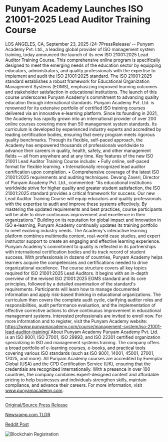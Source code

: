 # Punyam Academy Launches ISO 21001-2025 Lead Auditor Training Course

LOS ANGELES, CA, September 23, 2025 /24-7PressRelease/ -- Punyam Academy Pvt. Ltd., a leading global provider of ISO management system training, today announced the launch of its new ISO 21001:2025 Lead Auditor Training Course. This comprehensive online program is specifically designed to meet the emerging needs of the education sector by equipping educators, administrators, and quality professionals with the expertise to implement and audit the ISO 21001:2025 standard. The ISO 21001:2025 standard establishes a robust framework for Educational Organization Management Systems (EOMS), emphasizing improved learning outcomes and stakeholder satisfaction in educational institutions. The launch of this course underscores Punyam Academy's commitment to advancing quality education through international standards.  Punyam Academy Pvt. Ltd. is renowned for its extensive portfolio of certified ISO training courses delivered via an innovative e-learning platform. Since its founding in 2021, the Academy has rapidly grown into an international provider of over 200 online courses covering more than 50 management system standards. Its curriculum is developed by experienced industry experts and accredited by leading certification bodies, ensuring that every program meets rigorous quality benchmarks. Through its flexible, self-paced approach, the Academy has empowered thousands of professionals worldwide to advance their careers in quality, health, safety, and other management fields — all from anywhere and at any time.  Key features of the new ISO 21001 Lead Auditor Training Course include:  • Fully online, self-paced format for flexible learning. • Internationally recognized lead auditor certification upon completion. • Comprehensive coverage of the latest ISO 21001:2025 requirements and auditing techniques.  Devang Zaveri, Director of Punyam Academy Pvt. Ltd., commented: "As educational institutions worldwide strive for higher quality and greater student satisfaction, the ISO 21001:2025 standard provides a critical framework for success. Our new Lead Auditor Training Course will equip educators and quality professionals with the expertise to audit and improve these systems effectively. By mastering the updated requirements and best practices, course participants will be able to drive continuous improvement and excellence in their organizations."  Building on its reputation for global impact and innovation in ISO e-learning, Punyam Academy continually updates its training portfolio to meet evolving industry needs. The Academy's interactive learning platform combines multimedia content, real-world case studies, and expert instructor support to create an engaging and effective learning experience. Punyam Academy's commitment to quality is reflected in its partnerships with international certification bodies and its track record of student success. With professionals in dozens of countries, Punyam Academy helps learners acquire the competencies and certifications needed to drive organizational excellence.  The course structure covers all key topics required for ISO 21001:2025 Lead Auditors. It begins with an in-depth overview of the revised ISO 21001:2025 EOMS standard and its core principles, followed by a detailed examination of the standard's requirements. Participants will learn how to manage documented information and apply risk-based thinking in educational organizations. The curriculum then covers the complete audit cycle, clarifying auditor roles and responsibilities, audit performance evaluation, and the implementation of effective corrective actions to drive continuous improvement in educational management systems.  Interested professionals are invited to enroll now. For more information and to register, visit the Punyam Academy website: https://www.punyamacademy.com/course/management-system/iso-21001-lead-auditor-training/  About Punyam Academy  Punyam Academy Pvt. Ltd. is an ISO 9001, ISO 27001, ISO 29993, and ISO 22301 certified organization specializing in ISO and management systems training. The company offers a broad portfolio of e-learning courses, e-books, and practical tools covering various ISO standards (such as ISO 9001, 14001, 45001, 27001, 17025, and more). All Punyam Academy courses are accredited by Exemplar Global (USA) and the CPD Certification Service (UK), ensuring that the credentials are recognized internationally. With a presence in over 100 countries, the company combines expert-designed content and affordable pricing to help businesses and individuals strengthen skills, maintain compliance, and advance their careers. For more information, visit www.punyamacademy.com. 

---

[Original/Source Press Release](https://www.24-7pressrelease.com/press-release/526994/punyam-academy-launches-iso-21001-2025-lead-auditor-training-course)
                    

[Newsramp.com TLDR](https://newsramp.com/curated-news/punyam-academy-launches-iso-21001-2025-lead-auditor-training-for-education-sector/75828a20753b290b5b6a8b4e02538ff2) 

 



[Reddit Post](https://www.reddit.com/r/Business_NewsRamp/comments/1nobb1v/punyam_academy_launches_iso_210012025_lead/) 



![Blockchain Registration](https://cdn.newsramp.app/24-7PressRelease/qrcode/259/23/hikeIskq.webp)